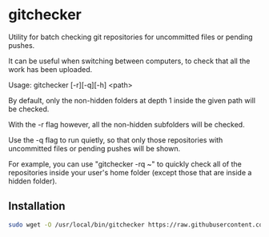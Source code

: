 # gitchecker

Utility for batch checking git repositories for uncommitted files or pending pushes.

It can be useful when switching between computers, to check that all the work has been uploaded.

Usage: gitchecker [-r][-q][-h] \<path\>

By default, only the non-hidden folders at depth 1 inside the given path will be checked. 

With the -r flag however, all the non-hidden subfolders will be checked. 

Use the -q flag to run quietly, so that only those repositories with uncommitted files or pending pushes will be shown.

For example, you can use "gitchecker -rq ~" to quickly check all of the repositories inside your user's home folder (except those that are inside a hidden folder).

## Installation

```bash
sudo wget -O /usr/local/bin/gitchecker https://raw.githubusercontent.com/Pauenmo/gitchecker/refs/heads/main/gitchecker && sudo chmod +x /usr/local/bin/gitchecker
```

